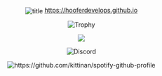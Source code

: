 <p align="center">
  <img align="center" src="https://cdn.discordapp.com/attachments/738968109288914976/739647896948834484/hoofertransparent.png" alt="title">
  <a href="https://hooferdevelops.github.io">https://hooferdevelops.github.io</a>
</p>

<p align="center">
  <img align="center" src="https://github-profile-trophy.vercel.app/?username=hooferdevelops&theme=darkhub&row=2&column=4" alt="Trophy">
</p>

<p align="center">
  <img align="center" src="https://github-readme-stats.vercel.app/api/top-langs/?username=HooferDevelops&hide=css&theme=dark">
</p>

<p align="center">
  <img align="center" src="https://lanyard.cnrad.dev/api/547951620235984906" alt="Discord">
</p>
 
<p align="center">
  <img align="center" src="https://spotify-github-profile.vercel.app/api/view?uid=txd7m4lz52odnldvjgzm6m3xa&cover_image=true&theme=default&bar_color_cover=true" alt="https://github.com/kittinan/spotify-github-profile">
</p>

